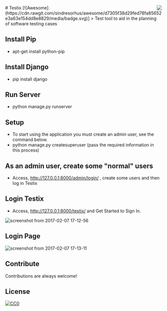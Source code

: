 <img src="icon.png" align="right" />
# Testix [![Awesome](https://cdn.rawgit.com/sindresorhus/awesome/d7305f38d29fed78fa85652e3a63e154dd8e8829/media/badge.svg)]
> Test tool to aid in the planning of software testing cases

## Install Pip
- apt-get install python-pip

## Install Django
- pip install django

## Run Server
- python manage.py runserver

## Setup
- To start using the application you must create an admin user, see the command below.
- python manage.py createsuperuser (pass the required information in this process)

## As an admin user, create some "normal" users
- Access, http://127.0.0.1:8000/admin/login/ , create some users and then log in Testix

## Login Testix
- Access, http://127.0.0.1:8000/testix/ and Get Started to Sign In.

![screenshot from 2017-02-07 17-12-56](https://cloud.githubusercontent.com/assets/25302517/22707174/0a42b128-ed59-11e6-9bc8-45ffdb875a77.png)

## Login Page

![screenshot from 2017-02-07 17-13-11](https://cloud.githubusercontent.com/assets/25302517/22707193/18108e06-ed59-11e6-8204-07b63b3710b7.png)

## Contribute

Contributions are always welcome!


## License

[![CC0](https://licensebuttons.net/p/zero/1.0/88x31.png)](https://creativecommons.org/publicdomain/zero/1.0/)

